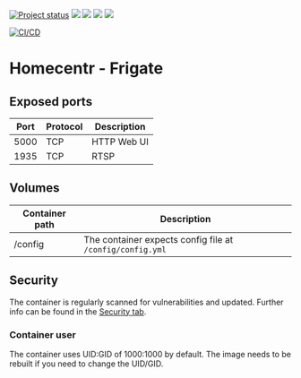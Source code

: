 [![Project status](https://badgen.net/badge/project%20status/stable%20%26%20actively%20maintaned?color=green)](https://github.com/homecentr/docker-frigate/graphs/commit-activity) [![](https://badgen.net/github/label-issues/homecentr/docker-frigate/bug?label=open%20bugs&color=green)](https://github.com/homecentr/docker-frigate/labels/bug) [![](https://badgen.net/github/release/homecentr/docker-frigate)](https://hub.docker.com/repository/docker/homecentr/frigate)
[![](https://badgen.net/docker/pulls/homecentr/frigate)](https://hub.docker.com/repository/docker/homecentr/frigate) 
[![](https://badgen.net/docker/size/homecentr/frigate)](https://hub.docker.com/repository/docker/homecentr/frigate)

[![CI/CD](https://github.com/homecentr/docker-frigate/actions/workflows/ci_cd.yml/badge.svg)](https://github.com/homecentr/docker-frigate/actions/workflows/ci_cd.yml)


# Homecentr - Frigate

## Exposed ports

| Port | Protocol | Description |
|------|------|-------------|
| 5000 | TCP | HTTP Web UI |
| 1935 | TCP | RTSP | 

## Volumes

| Container path | Description |
|------------|---------------|
| /config | The container expects config file at `/config/config.yml` |

## Security
The container is regularly scanned for vulnerabilities and updated. Further info can be found in the [Security tab](https://github.com/homecentr/docker-frigate/security).

### Container user
The container uses UID:GID of 1000:1000 by default. The image needs to be rebuilt if you need to change the UID/GID.